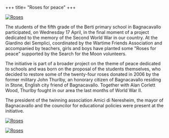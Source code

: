 +++
title= "Roses for peace"
+++

<a href="/images/files/rosepace_1.jpg" target=_blank><img src="/images/files/rosepace_1.jpg" title="Roses"></a>


The students of the fifth grade of the Berti primary school in Bagnacavallo participated, on Wednesday 17 April, in the final moment of a project dedicated to the memory of the Second World War in our country. At the Giardino dei Semplici, coordinated by the Wartime Friends Association and accompanied by teachers, girls and boys have planted some "Roses for peace" supported by the Search for the Moon volunteers.

The initiative is part of a broader project on the theme of peace dedicated to schools and was born on the proposal of the students themselves, who decided to restore some of the twenty-four roses donated in 2006 by the former military John Thurlby, an honorary citizen of Bagnacavallo residing in Stone, English city friend of Bagnacavallo. Together with Alan Corlett Wood, Thurlby fought in our area the last months of World War II.

The president of the twinning association Amici di Neresheim, the mayor of Bagnacavallo and the councilor for educational policies were present at the initiative.

<a href="/images/files/rosepace_2.jpeg" target=_blank><img src="/images/files/rosepace_2.jpeg" title="Roses"></a>

<a href="/images/files/rosepace_3.jpeg" target=_blank><img src="/images/files/rosepace_2.jpeg" title="Roses"></a>
